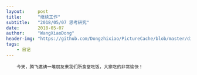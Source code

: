 ```yaml
---
layout:     post
title:      "继续工作"
subtitle:   "2018/05/07 思考研究"
date:       2018-05-07
author:     "WangXiaoDong"
header-img: "https://github.com/Dongzhixiao/PictureCache/blob/master/diaryPic/20180507.jpg?raw=true"
tags:
    - 日记
---
```



```
    今天，腾飞邀请一堆朋友来我们所食堂吃饭，大家吃的非常愉快！
```



